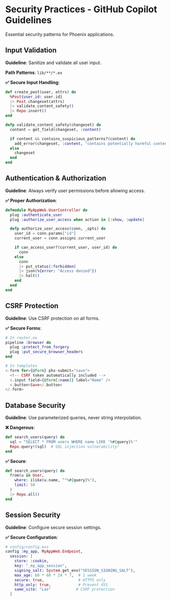 # Security Practices - GitHub Copilot Guidelines

Essential security patterns for Phoenix applications.

## Input Validation

**Guideline**: Sanitize and validate all user input.

**Path Patterns**: `lib/**/*.ex`

**✅ Secure Input Handling**:
```elixir
def create_post(user, attrs) do
  %Post{user_id: user.id}
  |> Post.changeset(attrs)
  |> validate_content_safety()
  |> Repo.insert()
end

defp validate_content_safety(changeset) do
  content = get_field(changeset, :content)

  if content && contains_suspicious_patterns?(content) do
    add_error(changeset, :content, "contains potentially harmful content")
  else
    changeset
  end
end
```

## Authentication & Authorization

**Guideline**: Always verify user permissions before allowing access.

**✅ Proper Authorization**:
```elixir
defmodule MyAppWeb.UserController do
  plug :authenticate_user
  plug :authorize_user_access when action in [:show, :update]

  defp authorize_user_access(conn, _opts) do
    user_id = conn.params["id"]
    current_user = conn.assigns.current_user

    if can_access_user?(current_user, user_id) do
      conn
    else
      conn
      |> put_status(:forbidden)
      |> json(%{error: "Access denied"})
      |> halt()
    end
  end
end
```

## CSRF Protection

**Guideline**: Use CSRF protection on all forms.

**✅ Secure Forms**:
```elixir
# In router.ex
pipeline :browser do
  plug :protect_from_forgery
  plug :put_secure_browser_headers
end

# In templates
<.form for={@form} phx-submit="save">
  <!-- CSRF token automatically included -->
  <.input field={@form[:name]} label="Name" />
  <.button>Save</.button>
</.form>
```

## Database Security

**Guideline**: Use parameterized queries, never string interpolation.

**❌ Dangerous**:
```elixir
def search_users(query) do
  sql = "SELECT * FROM users WHERE name LIKE '%#{query}%'"
  Repo.query!(sql)  # SQL injection vulnerability!
end
```

**✅ Secure**:
```elixir
def search_users(query) do
  from(u in User,
    where: ilike(u.name, ^"%#{query}%"),
    limit: 50
  )
  |> Repo.all()
end
```

## Session Security

**Guideline**: Configure secure session settings.

**✅ Secure Configuration**:
```elixir
# config/config.exs
config :my_app, MyAppWeb.Endpoint,
  session: [
    store: :cookie,
    key: "_my_app_session",
    signing_salt: System.get_env("SESSION_SIGNING_SALT"),
    max_age: 60 * 60 * 24 * 7,  # 1 week
    secure: true,               # HTTPS only
    http_only: true,            # Prevent XSS
    same_site: "Lax"           # CSRF protection
  ]
```
